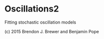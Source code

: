 Oscillations2
=============

Fitting stochastic oscillation models

(c) 2015 Brendon J. Brewer and Benjamin Pope


